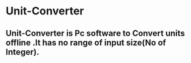 # Unit-Converter
## Unit-Converter is Pc software to Convert units offline .It has no range of input size(No of Integer). 

